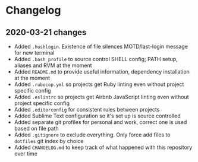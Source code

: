 # Changelog

## 2020-03-21 changes
- Added `.hushlogin`. Existence of file silences MOTD/last-login message for new terminal
- Added `.bash_profile` to source control SHELL config; PATH setup, aliases and RVM at the moment
- Added `README.md` to provide useful information, dependency installation at the moment
- Added `.rubocop.yml` so projects get Ruby linting even without project specific config
- Added `.eslintrc` so projects get Airbnb JavaScript linting even without project specific config
- Added `.editorconfig` for consistent rules between projects
- Added Sublime Text configuration so it's set up is source controlled
- Added separate git profiles for personal and work, correct one is used based on file path
- Added `.gitignore` to exclude everything. Only force add files to `dotfiles` git index by choice
- Added `CHANGELOG.md` to keep track of what happened with this repository over time
